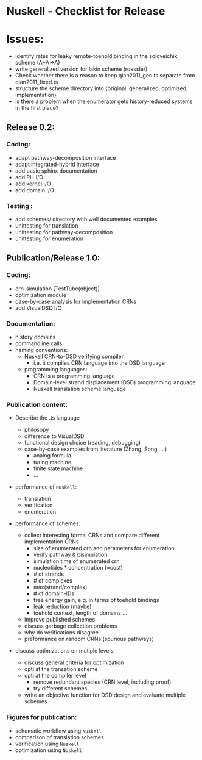 # Nuskell - Checklist for Release

# Issues:
  - identify rates for leaky remote-toehold binding in the soloveichik scheme (A+A->A)
  - write generalized version for lakin scheme (roessler)
  - Check whether there is a reason to keep qian2011_gen.ts separate from qian2011_fixed.ts
  - structure the scheme directory into {original, generalized, optimized, implementation}
  - is there a problem when the enumerator gets history-reduced systems in the first place?

## Release 0.2:

### Coding:
  - adapt pathway-decomposition interface
  - adapt integrated-hybrid interface
  - add basic sphinx documentation 
  - add PIL I/O
  - add kernel I/O
  - add domain I/O

### Testing :
  - add schemes/ directory with well documented examples
  - unittesting for translation
  - unittesting for pathway-decomposition
  - unittesting for enumeration

## Publication/Release 1.0:

### Coding:
  - crn-simulation [TestTube(object)]
  - optimization module
  - case-by-case analysis for implementation CRNs
  - add VisualDSD I/O

### Documentation:
  - history domains
  - commandline calls
  - naming conventions: 
    * Nuskell CRN-to-DSD verifying compiler
      - i.e. it compiles CRN language into the DSD language
    * programming languages:
      - CRN is a programming language
      - Domain-level strand displacement (DSD) programming language
      - Nuskell translation scheme language

### Publication content:
  - Describe the .ts language
    * philosopy 
    * difference to VisualDSD
    * functional design choice (reading, debugging)
    * case-by-case examples from literature (Zhang, Song, ...)
       - analog formula
       - turing machine 
       - finite state machine
       - ...

  - performance of `Nuskell`:
    - translation
    - verification
    - enumeration

  - performance of schemes:
    - collect interesting formal CRNs and compare different implementation CRNs
      * size of enumerated crn and parameters for enumeration
      * verify pathway & bisimulation
      * simulation time of enumerated crn
      * nucleotides * concentration (=cost)
      * \# of strands
      * \# of complexes
      * max(strand/complex)
      * \# of domain-IDs 
      * free energy gain, e.g. in terms of toehold bindings
      * leak reduction (maybe)
      * toehold context, length of domains ...
    - improve published schemes
    - discuss garbage collection problems
    - why do verifications disagree
    - preformance on random CRNs (spurious pathways)

  - discuss optimizations on mutiple levels:
    - discuss general criteria for optimization
    - opti at the transation scheme
    - opti at the compiler level
      - remove redundant species (CRN level, including proof)
      - try different schemes
    - write an objective function for DSD design and evaluate multiple schemes

### Figures for publication:
  - schematic workflow using `Nuskell`
  - comparison of translation schemes
  - verification using `Nuskell`
  - optimization using `Nuskell`

